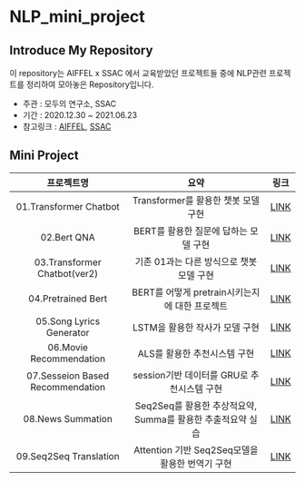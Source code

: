 # NLP_mini_project
## Introduce My Repository
이 repository는 AIFFEL x SSAC 에서 교육받았던 프로젝트들 중에 NLP관련 프로젝트를 정리하여 모아놓은 Repository입니다. 
- 주관 : 모두의 연구소, SSAC  
- 기간 : 2020.12.30 ~ 2021.06.23  
- 참고링크 : [AIFFEL](https://aiffel.io/), [SSAC](https://ssac.seoul.kr/main/index.jsp)

## Mini Project
|프로젝트명|요약|링크|
|:---:|:---:|:---:|
|01.Transformer Chatbot|Transformer를 활용한 챗봇 모델 구현|[LINK](https://github.com/Ethan0625/NLP_mini_project/blob/main/01.Transformer_Chatbot/15.Transformer_Chatbot.ipynb)|
|02.Bert QNA|BERT를 활용한 질문에 답하는 모델 구현|[LINK](https://github.com/Ethan0625/NLP_mini_project/blob/main/02.bert_qna/Bert_QNA.ipynb)|
|03.Transformer Chatbot(ver2)|기존 01과는 다른 방식으로 챗봇 모델 구현|[LINK](https://github.com/Ethan0625/NLP_mini_project/blob/main/03.Transformer_chatbot_ver2/12.Transformer_chatbot.ipynb)|
|04.Pretrained Bert|BERT를 어떻게 pretrain시키는지에 대한 프로젝트|[LINK](https://github.com/Ethan0625/NLP_mini_project/tree/main/04.Pretrained_Bert)|
|05.Song Lyrics Generator|LSTM을 활용한 작사가 모델 구현|[LINK](https://github.com/Ethan0625/NLP_mini_project/blob/main/05.Song_Lyrics_Generator/Song_Lyrics.ipynb)|
|06.Movie Recommendation|ALS를 활용한 추천시스템 구현|[LINK](https://github.com/Ethan0625/NLP_mini_project/blob/main/06.Movie_Recommendation/Movie_Recommendation.ipynb)|
|07.Sesseion Based Recommendation|session기반 데이터를 GRU로 추천시스템 구현|[LINK](https://github.com/Ethan0625/NLP_mini_project/blob/main/07.Session_based_recommendation/Movielens_SBR.ipynb)|
|08.News Summation|Seq2Seq를 활용한 추상적요약, Summa를 활용한 추출적요약 실습|[LINK](https://github.com/Ethan0625/NLP_mini_project/blob/main/08.News_Summation/News_Summation.ipynb)|
|09.Seq2Seq Translation|Attention 기반 Seq2Seq모델을 활용한 번역기 구현|[LINK](https://github.com/Ethan0625/NLP_mini_project/blob/main/09.Seq2Seq_translation/Seq2Seq.ipynb)|